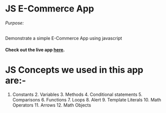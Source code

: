# JS E-Commerce App

###### Purpose:
   Demonstrate a simple E-Commerce App using javascript

#### Check out the live app [here](https://ramya-brs.github.io/Simple-Ecommerce/).
# JS Concepts we used in this app are:-
1. Constants                                                                                                                                                                                                          2. Variables                                                                                                                                                                                                            3. Methods                                                                                                                                                                                                            4. Conditional statements                                                                                                                                                                                             5. Comparisons                                                                                                                                                                                                        6. Functions                                                                                                                                                                                                          7. Loops                                                                                                                                                                                                              8. Alert                                                                                                                                                                                                              9. Template Literals                                                                                                                                                                                                    10. Math Operators                                                                                                                                                                                                   11. Arrows                                                                                                                                                                                                           12. Math Objects                                                                                                                                                                                                   
